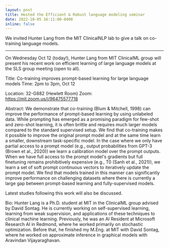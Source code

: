 ```yaml
---
layout: post
title: Hosted the Efficient & Robust language modeling seminar
date: 2022-10-05 16:11:00-0400
inline: false
---
```


We invited Hunter Lang from the MIT ClinicalNLP lab to give a talk on co-training language models.

***

On Wednesday Oct 12 (today!), Hunter Lang from MIT ClinicalML group will present his recent work on efficient learning of large language models at the SLS group meeting (open to all).
 
Title: Co-training improves prompt-based learning for large language models
Time: 2pm to 3pm, Oct 12
 
Location: 32-G882 (Hewlett Room)
Zoom: https://mit.zoom.us/j/96475577718
 
Abstract: We demonstrate that co-training (Blum & Mitchell, 1998) can improve the performance of prompt-based learning by using unlabeled data. While prompting has emerged as a promising paradigm for few-shot and zero-shot learning, it is often brittle and requires much larger models compared to the standard supervised setup. We find that co-training makes it possible to improve the original prompt model and at the same time learn a smaller, downstream task-specific model. In the case where we only have partial access to a prompt model (e.g., output probabilities from GPT-3 (Brown et al., 2020)) we learn a calibration model over the prompt outputs. When we have full access to the prompt model's gradients but full finetuning remains prohibitively expensive (e.g., T0 (Sanh et al., 2021)), we learn a set of soft prompt continuous vectors to iteratively update the prompt model. We find that models trained in this manner can significantly improve performance on challenging datasets where there is currently a large gap between prompt-based learning and fully-supervised models.
 
Latest studies following this work will also be discussed.
 
Bio: Hunter Lang is a Ph.D. student at MIT in the ClinicalML group advised by David Sontag. He is currently working on self-supervised learning, learning from weak supervision, and applications of these techniques to clinical machine learning. Previously, he was an AI Resident at Microsoft Research AI in Redmond, where he worked primarily on stochastic optimization. Before that, he finished my M.Eng. at MIT with David Sontag, where he worked on approximate inference in graphical models with Aravindan Vijayaraghavan.
 
 